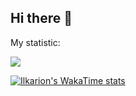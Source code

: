 ## Hi there 👋

My statistic:

![](http://github-profile-summary-cards.vercel.app/api/cards/profile-details?username=Ilkarion&theme=transparent)


[![Ilkarion's WakaTime stats](https://github-readme-stats.vercel.app/api/wakatime?username=Ilkarion)](https://github.com/Ilkarion/github-readme-stats)
